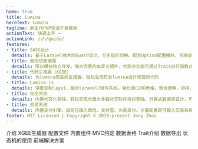 ```yaml
---
home: true
title: Lumina
heroText: Lumina
tagline: 新生代PHP快速开发框架
actionText: 快速上手 →
actionLink: /zh/guide/
features:
- title: SASS设计
  details: 基于Laravel强大的Guard设计，可多组织切换。配合Option配置模块，可继承父级组织配置文件。为店铺分销，站群，父子站提供良好基础！
- title: 面向切面编程
  details: 所以模块独立开发，强大完善的自定义组件，大部分功能可通过Trait进行函数式调用
- title: 代码生成器（XGEE）
  details: 为lumina而生的生成器，轻松生成符合lumina设计规范的代码
- title: Lumina.js
  details: 深度定制layui，融合laravel7组件系统。强化版CURD表格，整合搜索，排序，导出，自动浏览等功能。
- title: 社交系统
  details: 内置社交化登陆，轻松实现市面大多数社交软件授权登陆。分离式数据库设计，可轻松实现多社交账号绑定。
- title: 交易系统
  details: 内置支付引擎，目前已接入微信、支付宝、头条支付。少量配置即可接入交易系统，统一交易号对接支付API，统一回调事件、日志、订单状态处理！
footer: MIT Licensed | Copyright © 2019-present Jory Zhou
---
```



介绍
XGEE生成器
配置文件
内置组件
MVC约定
数据表格
Trait介绍
数据导出
状态机的使用
前端解决方案
